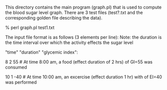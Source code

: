 This directory contains the main program (graph.pl) that is used to compute the blood sugar level graph. There are 3 test files (test?.txt and the corresponding golden file describing the data). 
 
% perl graph.pl test1.txt 

The input file format is as follows (3 elements per line):
Note: the duration is the time interval over which the activity effects the sugar level

"time"  "duration" "glycemic index": 

8         2         55       # At time 8:00 am, a food        (effect duration of 2 hrs) of GI=55 was consumed

10        1         -40      # At time 10:00 am, an excercise (effect duration 1 hr) with of EI=40 was performed


